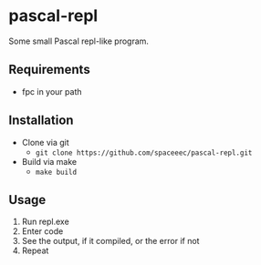 # pascal-repl

Some small Pascal repl-like program.

## Requirements

 - fpc in your path

## Installation

 - Clone via git
   - `git clone https://github.com/spaceeec/pascal-repl.git`
 - Build via make
   - `make build`

## Usage

1. Run repl.exe
2. Enter code
3. See the output, if it compiled, or the error if not
4. Repeat

